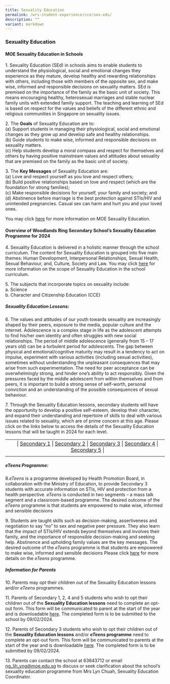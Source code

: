 ```yaml
---
title: Sexuality Education
permalink: /wrs-student-experience/cce/sex-edu/
description: ""
variant: markdown
---
```

### **Sexuality Education**
#### **MOE Sexuality Education in Schools**
1\. Sexuality Education (SEd) in schools aims to enable students to understand the physiological, social and emotional changes they experience as they mature, develop healthy and rewarding relationships with others, including those with members of the opposite sex, and make wise, informed and responsible decisions on sexuality matters. SEd is premised on the importance of the family as the basic unit of society. This means encouraging healthy, heterosexual marriages and stable nuclear family units with extended family support. The teaching and learning of SEd is based on respect for the values and beliefs of the different ethnic and religious communities in Singapore on sexuality issues.

2\. The **Goals** of Sexuality Education are to:<br>
(a)	Support students in managing their physiological, social and emotional changes as they grow up and develop safe and healthy relationships.<br>
(b)	Guide students to make wise, informed and responsible decisions on sexuality matters.<br>
(c)	Help students develop a moral compass and respect for themselves and others by having positive mainstream values and attitudes about sexuality that are premised on the family as the basic unit of society.

3\. The **Key Messages** of Sexuality Education are:<br>
(a)	Love and respect yourself as you love and respect others;<br>
(b)	Build positive relationships based on love and respect (which are the foundation for strong families);<br>
(c)	Make responsible decisions for yourself, your family and society; and<br>
(d)	Abstinence before marriage is the best protection against STIs/HIV and unintended pregnancies. Casual sex can harm and hurt you and your loved ones.

You may click&nbsp;[here](https://www.moe.gov.sg/education-in-sg/our-programmes/sexuality-education)&nbsp;for more information on MOE Sexuality Education.

#### Overview of Woodlands Ring Secondary School’s Sexuality Education Programme for 2024
4\. Sexuality Education is delivered in a holistic manner through the school curriculum. The content for Sexuality Education is grouped into five main themes: Human Development, Interpersonal Relationships, Sexual Health, Sexual Behaviour, and, Culture, Society and Law. You may click [here](https://www.moe.gov.sg/education-in-sg/our-programmes/sexuality-education/scope-and-teaching-approach)&nbsp;for more information on the scope of Sexuality Education in the school curriculum.

5\. The subjects that incorporate topics on sexuality include:<br>
a\.  Science<br>
b\.  Character and Citizenship Education (CCE)<br>

##### **Sexuality Education Lessons:**
6\. The values and attitudes of our youth towards sexuality are increasingly shaped by their peers, exposure to the media, popular culture and the internet. Adolescence is a complex stage in life as the adolescent attempts to find his/her own identity and often struggles with new social relationships. The period of middle adolescence (generally from 15 – 17 years old) can be a turbulent period for adolescents. The gap between physical and emotional/cognitive maturity may result in a tendency to act on impulse, experiment with various activities (including sexual activities), sometimes without understanding the unpleasant consequences that may arise from such experimentation. The need for peer acceptance can be overwhelmingly strong, and hinder one’s ability to act responsibly.  Given the pressures faced by the middle adolescent from within themselves and from peers, it is important to build a strong sense of self-worth, personal conviction and an understanding of the possible consequences of sexual behaviour.

7\. Through the Sexuality Education lessons, secondary students will have the opportunity to develop a positive self-esteem, develop their character, and expand their understanding and repertoire of skills to deal with various issues related to sexuality, which are of prime concern at this age. Please click on the links below to access the details of the Sexuality Education lessons that will be taught in 2024 for each level.

|  |  |
|:---:|:---:|
| | \| [Secondary 1](https://drive.google.com/file/d/1-nQy6-Ykwk558Xyh_wJfxz9Y4YKnlfJ7/view?usp=sharing) \| [Secondary 2](https://drive.google.com/file/d/1MW617Bf2JcQlj12Mix0TPq-vkDmU1j6l/view?usp=sharing) \| [Secondary 3](https://drive.google.com/file/d/1ftf0i1UNi7D5OErvO2LnGSAVD38yRLZc/view?usp=sharing) \| [Secondary 4](https://drive.google.com/file/d/13paBbBzH0AfOMQeFi0yaJlyhuCpI5GiY/view?usp=sharing) \| [Secondary 5](https://drive.google.com/file/d/1ERPW6fH3TOHDRwKqnk1vTHBL6PCM9ioB/view?usp=sharing) \|
|  |  |

##### ***eTeens* Programme:**
8.*eTeens* is a programme developed by Health Promotion Board, in collaboration with the Ministry of Education, to provide Secondary 3 students with accurate information on STIs, HIV and protection from a health perspective. *eTeens* is conducted in two segments – a mass talk segment and a classroom-based programme. The desired outcome of the *eTeens* programme is that students are empowered to make wise, informed and sensible decisions

9\. Students are taught skills such as decision-making, assertiveness and negotiation to say “no” to sex and negative peer pressure. They also learn that the impact of STIs/HIV extends beyond themselves and involves their family, and the importance of responsible decision-making and seeking help. Abstinence and upholding family values are the key messages. The desired outcome of the *eTeens* programme is that students are empowered to make wise, informed and sensible decisions Please click&nbsp;[here](https://drive.google.com/file/d/14u6PJhPtuhJ3f7gK9adrzWK-a5uIOUNZ/view?usp=sharing) for more details on the *eTeens* programme.

##### **Information for Parents**
10\. Parents may opt their children out of the Sexuality Education lessons and/or _eTeens_ programmes.

11\. Parents of Secondary 1, 2, 4 and 5 students who wish to opt their children out of the **Sexuality Education lessons** need to complete an opt-out form. This form will be communicated to parent at the start of the year and is downloadable&nbsp;[here](https://drive.google.com/file/d/1uaIpNCWyaU4YYixFulWshAN9GgjebbM9/view?usp=sharing). The completed form is to be submitted to the school by 09/02/2024.

12\. Parents of Secondary 3 students who wish to opt their children out of the **Sexuality Education lessons** and/or **_eTeens_ programme** need to complete an opt-out form. This form will be communicated to parents at the start of the year and is downloadable&nbsp;[here](https://drive.google.com/file/d/1-VNgO-w8bcKchdoxVEo5eMZC9bayKoTp/view?usp=sharing).  The completed form is to be submitted by 09/02/2024.

13\. Parents can contact the school at 63643712 or email [ng\_lih\_yng@moe.edu.sg](mailto:ng_lih_yng@moe.edu.sg) to discuss or seek clarification about the school’s sexuality education programme from Mrs Lyn Chuah, Sexuality Education Coordinator.